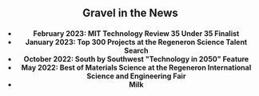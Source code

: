 <center><b><h2>Gravel in the News</h2></b></center>

<center><h4>
  <ul>
    <li>February 2023: MIT Technology Review 35 Under 35 Finalist</li>
    <li>January 2023: Top 300 Projects at the Regeneron Science Talent Search</li>
    <li>October 2022: South by Southwest "Technology in 2050" Feature</li>
    <li>May 2022: Best of Materials Science at the Regeneron International Science and Engineering Fair</li>
    <li>Milk</li>
  </ul>
</h4></center>
